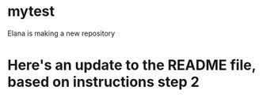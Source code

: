 # mytest
Elana is making a new repository


# Here's an update to the README file, based on instructions step 2
